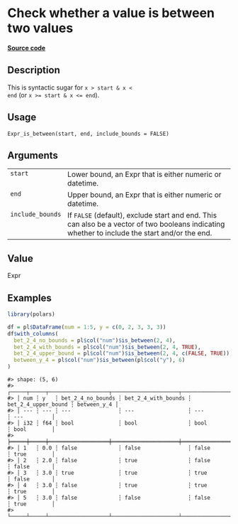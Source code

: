 
# Check whether a value is between two values

[**Source code**](https://github.com/pola-rs/r-polars/tree/main/R/expr__expr.R#L2156)

## Description

This is syntactic sugar for <code>x \> start & x \< end</code> (or
<code>x \>= start & x \<= end</code>).

## Usage

<pre><code class='language-R'>Expr_is_between(start, end, include_bounds = FALSE)
</code></pre>

## Arguments

<table>
<tr>
<td style="white-space: nowrap; font-family: monospace; vertical-align: top">
<code id="Expr_is_between_:_start">start</code>
</td>
<td>
Lower bound, an Expr that is either numeric or datetime.
</td>
</tr>
<tr>
<td style="white-space: nowrap; font-family: monospace; vertical-align: top">
<code id="Expr_is_between_:_end">end</code>
</td>
<td>
Upper bound, an Expr that is either numeric or datetime.
</td>
</tr>
<tr>
<td style="white-space: nowrap; font-family: monospace; vertical-align: top">
<code id="Expr_is_between_:_include_bounds">include_bounds</code>
</td>
<td>
If <code>FALSE</code> (default), exclude start and end. This can also be
a vector of two booleans indicating whether to include the start and/or
the end.
</td>
</tr>
</table>

## Value

Expr

## Examples

``` r
library(polars)

df = pl$DataFrame(num = 1:5, y = c(0, 2, 3, 3, 3))
df$with_columns(
  bet_2_4_no_bounds = pl$col("num")$is_between(2, 4),
  bet_2_4_with_bounds = pl$col("num")$is_between(2, 4, TRUE),
  bet_2_4_upper_bound = pl$col("num")$is_between(2, 4, c(FALSE, TRUE)),
  between_y_4 = pl$col("num")$is_between(pl$col("y"), 6)
)
```

    #> shape: (5, 6)
    #> ┌─────┬─────┬───────────────────┬─────────────────────┬─────────────────────┬─────────────┐
    #> │ num ┆ y   ┆ bet_2_4_no_bounds ┆ bet_2_4_with_bounds ┆ bet_2_4_upper_bound ┆ between_y_4 │
    #> │ --- ┆ --- ┆ ---               ┆ ---                 ┆ ---                 ┆ ---         │
    #> │ i32 ┆ f64 ┆ bool              ┆ bool                ┆ bool                ┆ bool        │
    #> ╞═════╪═════╪═══════════════════╪═════════════════════╪═════════════════════╪═════════════╡
    #> │ 1   ┆ 0.0 ┆ false             ┆ false               ┆ false               ┆ true        │
    #> │ 2   ┆ 2.0 ┆ false             ┆ true                ┆ false               ┆ false       │
    #> │ 3   ┆ 3.0 ┆ true              ┆ true                ┆ true                ┆ false       │
    #> │ 4   ┆ 3.0 ┆ false             ┆ true                ┆ true                ┆ true        │
    #> │ 5   ┆ 3.0 ┆ false             ┆ false               ┆ false               ┆ true        │
    #> └─────┴─────┴───────────────────┴─────────────────────┴─────────────────────┴─────────────┘
